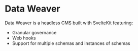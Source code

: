 # Data Weaver

Data Weaver is a headless CMS built with SvelteKit featuring:

- Granular governance
- Web hooks
- Support for multiple schemas and instances of schemas

